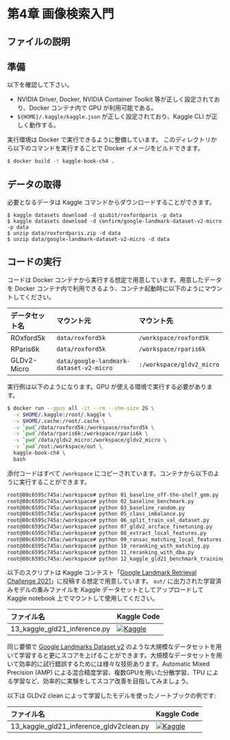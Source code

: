 # 第4章 画像検索入門

## ファイルの説明

## 準備

以下を確認して下さい。

* NVIDIA Driver, Docker, NVIDIA Container Toolkit 等が正しく設定されており、Docker コンテナ内で GPU が利用可能である。
* `${HOME}/.kaggle/kaggle.json` が正しく設定されており、Kaggle CLI が正しく動作する。

実行環境は Docker で実行できるように整備しています。
このディレクトリから以下のコマンドを実行することで Docker イメージをビルドできます。

```sh
$ docker build -t kaggle-book-ch4 .
```

## データの取得

必要となるデータは Kaggle コマンドからダウンロードすることができます。

```
$ kaggle datasets download -d qiubit/roxfordparis -p data
$ kaggle datasets download -d confirm/google-landmark-dataset-v2-micro -p data
$ unzip data/roxfordparis.zip -d data
$ unzip data/google-landmark-dataset-v2-micro -d data
```

## コードの実行

コードは Docker コンテナから実行する想定で用意しています。用意したデータを Docker コンテナ内で利用できるよう、コンテナ起動時に以下のようにマウントしてください。

| データセット名 | マウント元 | マウント先 |
|:----|:----|:----|
| ROxford5k | `data/roxford5k` | `/workspace/roxford5k` |
| RParis6k | `data/roxford5k` | `/workspace/rparis6k` |
| GLDv2-Micro | `data/google-landmark-dataset-v2-micro` | `:/workspace/gldv2_micro` |

実行例は以下のようになります。GPU が使える環境で実行する必要があります。

```sh
$ docker run --gpus all -it --rm --shm-size 2G \
  -v $HOME/.kaggle:/root/.kaggle \
  -v $HOME/.cache:/root/.cache \
  -v `pwd`/data/roxford5k:/workspace/roxford5k \
  -v `pwd`/data/rparis6k:/workspace/rparis6k \
  -v `pwd`/data/gldv2_micro:/workspace/gldv2_micro \
  -v `pwd`/out:/workspace/out \
  kaggle-book-ch4 \
  bash
```

添付コードはすべて `/workspace` にコピーされています。コンテナから以下のように実行することができます。

```sh
root@80c6595c745a:/workspace# python 01_baseline_off-the-shelf_gem.py
root@80c6595c745a:/workspace# python 02_baseline_benchmark.py
root@80c6595c745a:/workspace# python 03_baseline_random.py
root@80c6595c745a:/workspace# python 05_class_imbalance.py
root@80c6595c745a:/workspace# python 06_split_train_val_dataset.py
root@80c6595c745a:/workspace# python 07_gldv2_arcface_finetuning.py
root@80c6595c745a:/workspace# python 08_extract_local_features.py
root@80c6595c745a:/workspace# python 09_ransac_matching_local_features.py
root@80c6595c745a:/workspace# python 10_reranking_with_matching.py
root@80c6595c745a:/workspace# python 11_reranking_with_dba.py
root@80c6595c745a:/workspace# python 12_kaggle_gld21_benchmark_training.py
```

以下のスクリプトは Kaggle コンテスト「[Google Landmark Retrieval Challenge 2021](https://www.kaggle.com/competitions/landmark-retrieval-2021/overview)」に投稿する想定で用意しています。
`out/` に出力された学習済みモデルの重みファイルを Kaggle データセットとしてアップロードして Kaggle notebook 上でマウントして使用してください。

| ファイル名 | Kaggle Code |
|:----|:----|
| 13_kaggle_gld21_inference.py | [![Kaggle](https://kaggle.com/static/images/open-in-kaggle.svg)](https://www.kaggle.com/code/confirm/13-kaggle-gld21-inference-py/notebook) |

同じ要領で [Google Landmarks Dataset v2](https://github.com/cvdfoundation/google-landmark) のような大規模なデータセットを用いて学習すると更にスコアを上げることができます。大規模なデータセットを用いて効率的に試行錯誤するためには様々な技術あります。Automatic Mixed Precision (AMP) による混合精度学習、複数GPUを用いた分散学習、TPU による学習など、効率的に実験をしてスコア改善を目指してみましょう。

以下は GLDv2 clean によって学習したモデルを使ったノートブックの例です:

| ファイル名 | Kaggle Code |
|:----|:----|
| 13_kaggle_gld21_inference_gldv2clean.py | [![Kaggle](https://kaggle.com/static/images/open-in-kaggle.svg)](https://www.kaggle.com/code/confirm/13-kaggle-gld21-inference-gldv2clean-py/notebook) |
